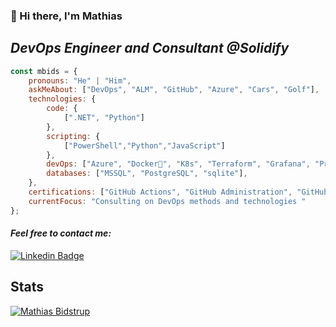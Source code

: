 ### 👋 Hi there, I'm Mathias 

## ___DevOps Engineer and Consultant @Solidify___ 

```javascript
const mbids = {
    pronouns: "He" | "Him",
    askMeAbout: ["DevOps", "ALM", "GitHub", "Azure", "Cars", "Golf"],
    technologies: {
        code: {
            [".NET", "Python"]
        },
        scripting: {
            ["PowerShell","Python","JavaScript"]
        },
        devOps: ["Azure", "Docker🐳", "K8s", "Terraform", "Grafana", "Prometheus", "Helm", "GH Actions" ],
        databases: ["MSSQL", "PostgreSQL", "sqlite"],
    },
    certifications: ["GitHub Actions", "GitHub Administration", "GitHub Advanced Security", "AZ-900"],
    currentFocus: "Consulting on DevOps methods and technologies "
};
```


#### ___Feel free to contact me:___
[![Linkedin Badge](https://img.shields.io/badge/-MathiasBidstrup-blue?style=flat-square&logo=Linkedin&logoColor=white&link=https://www.linkedin.com/in/mathiasbidstrup/)](https://www.linkedin.com/in/mathiasbidstrup/) 



## __Stats__

[![Mathias Bidstrup](https://github-readme-stats.vercel.app/api?username=mbids&show_icons=true&count_private=true&theme=dark)](https://https://github.com/mbids)

